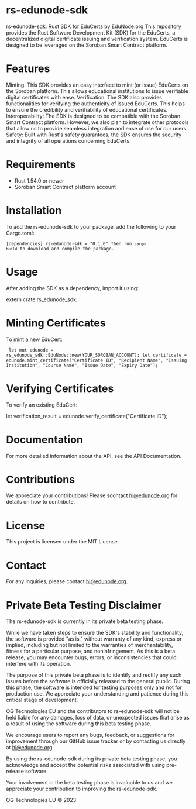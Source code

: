 # rs-edunode-sdk
rs-edunode-sdk: Rust SDK for EduCerts by EduNode.org
This repository provides the Rust Software Development Kit (SDK) for the EduCerts, a decentralized digital certificate issuing and verification system. EduCerts is designed to be leveraged on the Soroban Smart Contract platform.

# Features
Minting: This SDK provides an easy interface to mint (or issue) EduCerts on the Soroban platform. This allows educational institutions to issue verifiable digital certificates with ease.
Verification: The SDK also provides functionalities for verifying the authenticity of issued EduCerts. This helps to ensure the credibility and verifiability of educational certificates.
Interoperability: The SDK is designed to be  compatible with the Soroban Smart Contract platform. However, we also plan to integrate other protocols that allow us to provide seamless integration and ease of use for our users.
Safety: Built with Rust's safety guarantees, the SDK ensures the security and integrity of all operations concerning EduCerts.

# Requirements
- Rust 1.54.0 or newer
- Soroban Smart Contract platform account

# Installation
To add the rs-edunode-sdk to your package, add the following to your Cargo.toml:

<code>[dependencies]
rs-edunode-sdk = "0.1.0"
Then run <code>cargo build</code> to download and compile the package.
</code>

# Usage
After adding the SDK as a dependency, import it using:

extern crate rs_edunode_sdk;

# Minting Certificates
To mint a new EduCert:

<code> let mut edunode = rs_edunode_sdk::EduNode::new(YOUR_SOROBAN_ACCOUNT);
let certificate = edunode.mint_certificate("Certificate ID", "Recipient Name", "Issuing Institution", "Course Name", "Issue Date", "Expiry Date");
</code>

# Verifying Certificates
To verify an existing EduCert:

let verification_result = edunode.verify_certificate("Certificate ID");

# Documentation
For more detailed information about the API, see the API Documentation.

# Contributions
We appreciate your contributions! Please scontact hi@edunode.org for details on how to contribute.

# License
This project is licensed under the MIT License.

# Contact
For any inquiries, please contact hi@edunode.org.

# Private Beta Testing Disclaimer
The rs-edunode-sdk is currently in its private beta testing phase.

While we have taken steps to ensure the SDK's stability and functionality, the software is provided "as is," without warranty of any kind, express or implied, including but not limited to the warranties of merchantability, fitness for a particular purpose, and noninfringement. As this is a beta release, you may encounter bugs, errors, or inconsistencies that could interfere with its operation.

The purpose of this private beta phase is to identify and rectify any such issues before the software is officially released to the general public. During this phase, the software is intended for testing purposes only and not for production use. We appreciate your understanding and patience during this critical stage of development.

OG Technologies EU and the contributors to rs-edunode-sdk will not be held liable for any damages, loss of data, or unexpected issues that arise as a result of using the software during this beta testing phase.

We encourage users to report any bugs, feedback, or suggestions for improvement through our GitHub issue tracker or by contacting us directly at hi@edunode.org

By using the rs-edunode-sdk during its private beta testing phase, you acknowledge and accept the potential risks associated with using pre-release software.

Your involvement in the beta testing phase is invaluable to us and we appreciate your contribution to improving the rs-edunode-sdk.

OG Technologies EU © 2023
